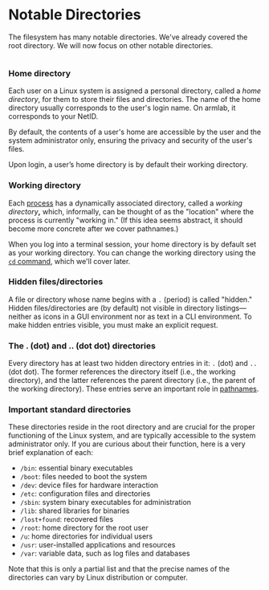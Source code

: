 # Notable Directories

The filesystem has many notable directories. We've already covered the root directory. We will now focus on other notable directories.&#x20;

<figure><img src="https://lh4.googleusercontent.com/BheXyNU0t154mGoTPcX5POBMs60EjSzSdkn4LJezjzPwmA2I4ABbsnOBp3Errnc2t11JstAjl_JbDticzMOhV42yBJ5OMRF5ZyogG0grk_UKCEIFQ_M3rw1P0LazjLliGXaC6lr9QKD2yRIkupm5j50" alt=""><figcaption></figcaption></figure>

### Home directory

Each user on a Linux system is assigned a personal directory, called a _home directory_, for them to store their files and directories. The name of the home directory usually corresponds to the user's login name. On armlab, it corresponds to your NetID.&#x20;

By default, the contents of a user's home are accessible by the user and the system administrator only, ensuring the privacy and security of the user's files.

Upon login, a user’s home directory is by default their working directory.

### Working directory

Each [process](../../appendices/operating-systems/process.md) has a dynamically associated directory, called a _working directory_**,** which, informally, can be thought of as the "location" where the process is currently "working in." (If this idea seems abstract, it should become more concrete after we cover pathnames.)

When you log into a terminal session, your home directory is by default set as your working directory. You can change the working directory using the [`cd` command](../../bash/navigating-the-filesystem/cd-change-working-directory.md), which we'll cover later.

### Hidden files/directories

A file or directory whose name begins with a `.` (period) is called "hidden." Hidden files/directories are (by default) not visible in directory listings—neither as icons in a GUI environment nor as text in a CLI environment. To make hidden entries visible, you must make an explicit request. &#x20;

### The . (dot) and .. (dot dot) directories

Every directory has at least two hidden directory entries in it: `.` (dot) and `..` (dot dot). The former references the directory itself (i.e., the working directory), and the latter references the parent directory (i.e., the parent of the working directory). These entries serve an important role in [pathnames](pathnames.md).&#x20;

### Important standard directories

These directories reside in the root directory and are crucial for the proper functioning of the Linux system, and are typically accessible to the system administrator only. If you are curious about their function, here is a very brief explanation of each:

* `/bin`: essential binary executables
* `/boot`: files needed to boot the system
* `/dev`: device files for hardware interaction
* `/etc`: configuration files and directories
* `/sbin`: system binary executables for administration
* `/lib`: shared libraries for binaries
* `/lost+found`: recovered files
* `/root`: home directory for the root user
* `/u`: home directories for individual users
* `/usr`: user-installed applications and resources
* `/var`: variable data, such as log files and databases

Note that this is only a partial list and that the precise names of the directories can vary by Linux distribution or computer.



